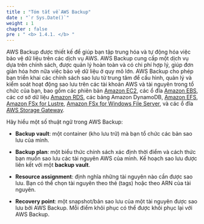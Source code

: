 ```yaml
---
title : "Tóm tắt về AWS Backup"
date : "`r Sys.Date()`"
weight : 1
chapter : false
pre : " <b> 1.4.1. </b> "
---
```


AWS Backup được thiết kế để giúp bạn tập trung hóa và tự động hóa việc bảo vệ dữ liệu trên các dịch vụ AWS. AWS Backup cung cấp một dịch vụ dựa trên chính sách, được quản lý hoàn toàn và có chi phí hợp lý, giúp đơn giản hóa hơn nữa việc bảo vệ dữ liệu ở quy mô lớn. AWS Backup cho phép bạn triển khai các chính sách sao lưu từ trung tâm để cấu hình, quản lý và kiểm soát hoạt động sao lưu trên các tài khoản AWS và tài nguyên trong tổ chức của bạn, bao gồm các phiên bản [Amazon EC2](https://aws.amazon.com/ec2/), các ổ đĩa [Amazon EBS](https://aws.amazon.com/ebs), các cơ sở dữ liệu [Amazon RDS](https://aws.amazon.com/rds/), các bảng Amazon DynamoDB, [Amazon EFS](https://aws.amazon.com/efs/), [Amazon FSx for Lustre](https://aws.amazon.com/fsx/lustre/), [Amazon FSx for Windows File Server](https://aws.amazon.com/fsx/windows/), và các ổ đĩa [AWS Storage Gateway](https://aws.amazon.com/storagegateway/volume/).

Hãy hiểu một số thuật ngữ trong AWS Backup:

- **Backup vault**: một container (kho lưu trữ) mà bạn tổ chức các bản sao lưu của mình.

- **Backup plan**: một biểu thức chính sách xác định thời điểm và cách thức bạn muốn sao lưu các tài nguyên AWS của mình. Kế hoạch sao lưu được liên kết với một **backup vault**.

- **Resource assignment**: định nghĩa những tài nguyên nào cần được sao lưu. Bạn có thể chọn tài nguyên theo thẻ (tags) hoặc theo ARN của tài nguyên.

- **Recovery point**: một snapshot/bản sao lưu của một tài nguyên được sao lưu bởi AWS Backup. Mỗi điểm khôi phục có thể được khôi phục lại với AWS Backup.